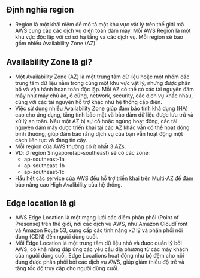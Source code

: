 ## Định nghĩa region

- Region là một khái niệm để mô tả một khu vực vật lý trên thế giới mà
  AWS cung cấp các dịch vụ điện toán đám mây. Mỗi AWS Region là một
  khu vực độc lập với cơ sở hạ tầng và các dịch vụ.
  Mỗi region sẽ bao gồm nhiều Availability Zone (AZ).

## Availability Zone là gì?

- Một Availability Zone (AZ) là một trung tâm dữ liệu hoặc một nhóm các
  trung tâm dữ liệu nằm trong cùng một khu vực vật lý, nhưng được
  phân bổ và vận hành hoàn toàn độc lập. Mỗi AZ có thể có các tài
  nguyên đám mây như máy chủ ảo, ổ cứng, network, security, các dịch
  vụ khác nhau, cùng với các tài nguyên hỗ trợ khác như hệ thống cấp
  điện.
- Việc sử dụng nhiều Availability Zone giúp đảm bảo tính khả dụng (HA)
  cao cho ứng dụng, tăng tính bảo mật và bảo đảm dữ liệu được lưu trữ
  và xử lý an toàn. Nếu một AZ bị sự cố hoặc ngừng hoạt động, các tài
  nguyên đám mây được triển khai tại các AZ khác vẫn có thể hoạt động
  bình thường, giúp đảm bảo rằng dịch vụ của bạn vẫn hoạt động một
  cách liên tục và đáng tin cậy.
- Mỗi region của AWS thường có ít nhất 3 AZs.
- VD: ở region Singapore(ap-southeast) sẽ có các zone:
  - ap-southeast-1a
  - ap-southeast-1b
  - ap-southeast-1c
- Hầu hết các service của AWS đều hỗ trợ triển khai trên Multi-AZ để
  đảm bảo nâng cao High Avalibility của hệ thống.

## Edge location là gì

- AWS Edge Location là một mạng lưới các điểm phân phối (Point of
  Presense) trên thế giới, nơi các dịch vụ AWS, như Amazon CloudFront
  và Amazon Route 53, cung cấp các tính năng xử lý và phân phối nội
  dung (CDN) đến người dùng cuối.
- Mỗi Edge Location là một trung tâm dữ liệu nhỏ và được quản lý bởi
  AWS, có khả năng đáp ứng các yêu cầu địa phương từ các máy khách
  của người dùng cuối. Edge Locations hoạt động như bộ đệm cho nội
  dung được phân phối bởi các dịch vụ AWS, giúp giảm thiểu độ trễ và
  tăng tốc độ truy cập cho người dùng cuối.
